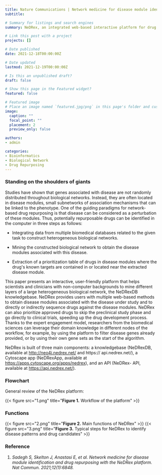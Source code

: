 ```yaml
---
title: Nature Communications | Network medicine for disease module identification and drug repurposing with the NeDRex platform
subtitle: 

# Summary for listings and search engines
summary: NeDRex, an integrated web-based interactive platform for drug repurposing and disease module discovery

# Link this post with a project
projects: []

# Date published
date: 2021-12-18T00:00:00Z

# Date updated
lastmod: 2021-12-19T00:00:00Z

# Is this an unpublished draft?
draft: false

# Show this page in the Featured widget?
featured: false

# Featured image
# Place an image named `featured.jpg/png` in this page's folder and customize its options here.
image:
  caption: ""
  focal_point: ""
  placement: 2
  preview_only: false

authors:
- admin

categories:
- Bioinformatics
- Biological Network
- Drug Repurposing
---
```


### Standing on the shoulders of giants

Studies have shown that genes associated with disease are not randomly distributed throughout biological networks. Instead, they are often located in disease modules, small subnetworks of association mechanisms that can be linked to the phenotype. One of the guiding paradigms for network-based drug repurposing is that disease can be considered as a perturbation of these modules. Thus, potentially repurposable drugs can be identified in the computer in three steps as follows:

* Integrating data from multiple biomedical databases related to the given task to construct heterogeneous biological networks.

* Mining the constructed biological network to obtain the disease modules associated with this disease.

* Extraction of a prioritization table of drugs in disease modules where the drug's known targets are contained in or located near the extracted disease module.

This paper presents an interactive, user-friendly platform that helps scientists and clinicians with non-computer backgrounds to mine different layers of a large heterogeneous biological network, the NeDRexDB knowledgebase. NeDRex provides users with multiple web-based methods to obtain disease modules associated with the disease under study and to directly or indirectly sequence drugs against the disease modules. NeDRex can also prioritize approved drugs to skip the preclinical study phase and go directly to clinical trials, speeding up the drug development process. Thanks to the expert engagement model, researchers from the biomedical sciences can leverage their domain knowledge in different nodes of the workflow, for example, by using the platform to filter disease genes already provided, or by using their own gene sets as the start of the algorithm.

NeDRex is built of three main components: a knowledgebase (NeDRexDB, available at http://neo4j.nedrex.net/ and https:// api.nedrex.net/), a Cytoscape app (NeDRexApp, available at https://apps.cytoscape.org/apps/nedrex), and an API (NeDRex- API, available at https://api.nedrex.net/).


### Flowchart

General review of the NeDRex platform:

{{< figure src="1.png" title="**Figure 1.** Workflow of the platform" >}}


### Functions

{{< figure src="2.png" title="**Figure 2.** Main functions of NeDRex" >}}
{{< figure src="3.png" title="**Figure 3.** Typical steps for NeDRex to identify disease patterns and drug candidates" >}}

  
### Reference

1.	_Sadegh S, Skelton J, Anastasi E, et al. Network medicine for disease module identification and drug repurposing with the NeDRex platform. Nat Commun. 2021;12(1):6848._

